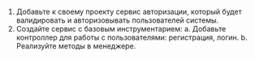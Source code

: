 1. Добавьте к своему проекту сервис авторизации, который будет валидировать и
   авторизовывать пользователей системы.
2. Создайте сервис с базовым инструментарием:
   a. Добавьте контроллер для работы с пользователями: регистрация, логин.
   b. Реализуйте методы в менеджере.
